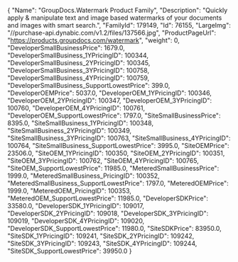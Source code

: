 {
    "Name": "GroupDocs.Watermark Product Family",
    "Description": "Quickly apply & manipulate text and image based watermarks of your documents and images with smart search.",
    "FamilyId": 179149,
    "Id": 76155,
    "LargeImg": "//purchase-api.dynabic.com/v1.2/files/137566.jpg",
    "ProductPageUrl": "https://products.groupdocs.com/watermark",
    "weight": 0,
    "DeveloperSmallBusinessPrice": 1679.0,
    "DeveloperSmallBusiness_1YPricingID": 100344,
    "DeveloperSmallBusiness_2YPricingID": 100345,
    "DeveloperSmallBusiness_3YPricingID": 100758,
    "DeveloperSmallBusiness_4YPricingID": 100759,
    "DeveloperSmallBusiness_SupportLowestPrice": 399.0,
    "DeveloperOEMPrice": 5037.0,
    "DeveloperOEM_1YPricingID": 100346,
    "DeveloperOEM_2YPricingID": 100347,
    "DeveloperOEM_3YPricingID": 100760,
    "DeveloperOEM_4YPricingID": 100761,
    "DeveloperOEM_SupportLowestPrice": 1797.0,
    "SiteSmallBusinessPrice": 8395.0,
    "SiteSmallBusiness_1YPricingID": 100348,
    "SiteSmallBusiness_2YPricingID": 100349,
    "SiteSmallBusiness_3YPricingID": 100763,
    "SiteSmallBusiness_4YPricingID": 100764,
    "SiteSmallBusiness_SupportLowestPrice": 3995.0,
    "SiteOEMPrice": 23506.0,
    "SiteOEM_1YPricingID": 100350,
    "SiteOEM_2YPricingID": 100351,
    "SiteOEM_3YPricingID": 100762,
    "SiteOEM_4YPricingID": 100765,
    "SiteOEM_SupportLowestPrice": 11985.0,
    "MeteredSmallBusinessPrice": 1999.0,
    "MeteredSmallBusiness_PricingID": 100352,
    "MeteredSmallBusiness_SupportLowestPrice": 1797.0,
    "MeteredOEMPrice": 1999.0,
    "MeteredOEM_PricingID": 100353,
    "MeteredOEM_SupportLowestPrice": 11985.0,
    "DeveloperSDKPrice": 33580.0,
    "DeveloperSDK_1YPricingID": 109017,
    "DeveloperSDK_2YPricingID": 109018,
    "DeveloperSDK_3YPricingID": 109019,
    "DeveloperSDK_4YPricingID": 109020,
    "DeveloperSDK_SupportLowestPrice": 11980.0,
    "SiteSDKPrice": 83950.0,
    "SiteSDK_1YPricingID": 109241,
    "SiteSDK_2YPricingID": 109242,
    "SiteSDK_3YPricingID": 109243,
    "SiteSDK_4YPricingID": 109244,
    "SiteSDK_SupportLowestPrice": 39950.0
}